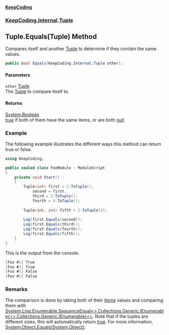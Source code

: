 #### [KeepCoding](index.md 'index')
### [KeepCoding.Internal](KeepCoding.Internal.md 'KeepCoding.Internal').[Tuple](Tuple.md 'KeepCoding.Internal.Tuple')
## Tuple.Equals(Tuple) Method
Compares itself and another [Tuple](Tuple.md 'KeepCoding.Internal.Tuple') to determine if they contain the same values.  
```csharp
public bool Equals(KeepCoding.Internal.Tuple other);
```
#### Parameters
<a name='KeepCoding.Internal.Tuple.Equals(KeepCoding.Internal.Tuple).other'></a>
`other` [Tuple](Tuple.md 'KeepCoding.Internal.Tuple')  
The [Tuple](Tuple.md 'KeepCoding.Internal.Tuple') to compare itself to.
  
#### Returns
[System.Boolean](https://docs.microsoft.com/en-us/dotnet/api/System.Boolean 'System.Boolean')  
[true](https://docs.microsoft.com/en-us/dotnet/csharp/language-reference/builtin-types/bool 'https://docs.microsoft.com/en-us/dotnet/csharp/language-reference/builtin-types/bool') if both of them have the same items, or are both [null](https://docs.microsoft.com/en-us/dotnet/csharp/language-reference/keywords/null 'https://docs.microsoft.com/en-us/dotnet/csharp/language-reference/keywords/null').
### Example
The following example illustrates the different ways this method can return true or false.  
```csharp
using KeepCoding;

public sealed class FooModule : ModuleScript
{
    private void Start()
    {
        Tuple<int> first = 2.ToTuple(),
            second = first,
            third = 2.ToTuple(),
            fourth = 4.ToTuple();
            
        Tuple<int, int> fifth = 2.ToTuple(2);
        
        Log(first.Equals(second));
        Log(first.Equals(third));
        Log(first.Equals(fourth));
        Log(first.Equals(fifth));
    }
}
```
  
This is the output from the console.  
```csharp
[Foo #1] True
[Foo #1] True
[Foo #1] False
[Foo #1] False
```
### Remarks
The comparison is done by taking both of their [Items](Tuple.Items.md 'KeepCoding.Internal.Tuple.Items') values and comparing them with [System.Linq.Enumerable.SequenceEqual&lt;&gt;.Collections.Generic.IEnumerable{&lt;&gt;.Collections.Generic.IEnumerable{&lt;&gt;](https://docs.microsoft.com/en-us/dotnet/api/System.Linq.Enumerable.SequenceEqual--1#System_Linq_Enumerable_SequenceEqual__1_System_Collections_Generic_IEnumerable{__0},System_Collections_Generic_IEnumerable{__0}_ 'System.Linq.Enumerable.SequenceEqual``1(System.Collections.Generic.IEnumerable{``0},System.Collections.Generic.IEnumerable{``0})'). Note that if the tuples are different sizes, this will automatically return [true](https://docs.microsoft.com/en-us/dotnet/csharp/language-reference/builtin-types/bool 'https://docs.microsoft.com/en-us/dotnet/csharp/language-reference/builtin-types/bool'). For more information, [System.Object.Equals(System.Object)](https://docs.microsoft.com/en-us/dotnet/api/System.Object.Equals#System_Object_Equals_System_Object_ 'System.Object.Equals(System.Object)').  
